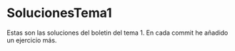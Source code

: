 # SolucionesTema1
Estas son las soluciones del boletin del tema 1. En cada commit he añadido un ejercicio más. 
